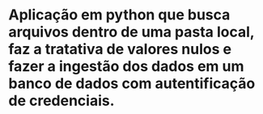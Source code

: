# Aplicação em python que busca arquivos dentro de uma pasta local, faz a tratativa de valores nulos e fazer a ingestão dos dados em um banco de dados com autentificação de credenciais.
